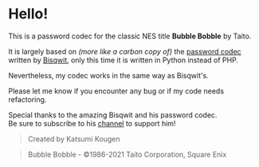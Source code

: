 # Hello!
This is a password codec for the classic NES title **Bubble Bobble** by Taito.

It is largely based on *(more like a carbon copy of)* the [password codec](https://github.com/bisqwit/password_codecs/blob/master/bubbob-password.php) written by [Bisqwit](https://github.com/bisqwit), only this time it is written in Python instead of PHP.

Nevertheless, my codec works in the same way as Bisqwit's.

Please let me know if you encounter any bug or if my code needs refactoring.

Special thanks to the amazing Bisqwit and his password codec.<br>Be sure to subscribe to his [channel](https://m.youtube.com/user/Bisqwit) to support him!

> Created by Katsumi Kougen

> Bubble Bobble - ©1986-2021 Taito Corporation, Square Enix
